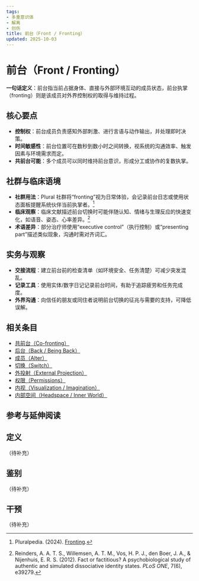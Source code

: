 ```yaml
---
tags:
- 多重意识体
- 解离
- 创伤
title: 前台（Front / Fronting）
updated: 2025-10-03
---
```


# 前台（Front / Fronting）

**一句话定义**：前台指当前占据身体、直接与外部环境互动的成员状态，前台执掌（fronting）则是该成员对外界控制权的取得与维持过程。

## 核心要点

- **控制权**：前台成员负责感知外部刺激、进行言语与动作输出，并处理即时决策。
- **时间敏感性**：前台位置可在数秒到数小时之间转换，视系统的沟通效率、触发因素与环境需求而定。
- **共前台可能**：多个成员可以同时维持前台意识，形成分工或协作的复数执掌。

## 社群与临床语境

- **社群用法**：Plural 社群将“fronting”视为日常体验，会记录前台日志或使用状态面板提醒系统伙伴当前执掌者。[^pluralpedia-front]
- **临床观察**：临床文献描述前台切换时可能伴随认知、情绪与生理反应的快速变化，如语音、姿态、心率差异。[^reinders2012]
- **术语差异**：部分治疗师使用“executive control”（执行控制）或“presenting part”描述类似现象，沟通时需对齐词汇。

## 实务与观察

- **交接流程**：建立前台前的检查清单（如环境安全、任务清楚）可减少突发混乱。
- **记录工具**：使用实体/数字日记记录前台时间，有助于追踪疲劳和任务完成度。
- **外界沟通**：向信任的朋友或同住者说明前台切换的征兆与需要的支持，可降低误解。

## 相关条目

- [共前台（Co-fronting）](/entries/Co-Fronting.md)
- [后台（Back / Being Back）](/entries/Back-Being-Back.md)
- [成员（Alter）](/entries/Alter.md)
- [切换（Switch）](/entries/Switch.md)
- [外投射（External Projection）](/entries/External-Projection.md)
- [权限（Permissions）](/entries/Permissions.md)
- [内视（Visualization / Imagination）](/entries/Visualization-Imagination.md)
- [内部空间（Headspace / Inner World）](/entries/Headspace-Inner-World.md)

## 参考与延伸阅读

[^pluralpedia-front]: Pluralpedia. (2024). [Fronting](https://pluralpedia.org/w/Fronting).
[^reinders2012]: Reinders, A. A. T. S., Willemsen, A. T. M., Vos, H. P. J., den Boer, J. A., & Nijenhuis, E. R. S. (2012). Fact or factitious? A psychobiological study of authentic and simulated dissociative identity states. *PLoS ONE*, 7(6), e39279.

## 定义

（待补充）

## 鉴别

（待补充）

## 干预

（待补充）
